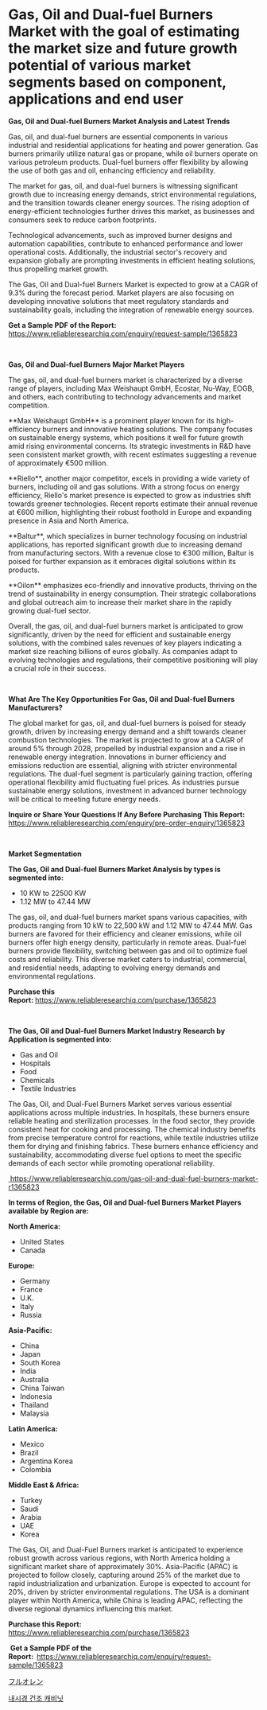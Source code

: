 <p><h1>Gas, Oil and Dual-fuel Burners Market with the goal of estimating the market size and future growth potential of various market segments based on component, applications and end user</h1></p><p><strong>Gas, Oil and Dual-fuel Burners Market Analysis and Latest Trends</strong></p>
<p><p>Gas, oil, and dual-fuel burners are essential components in various industrial and residential applications for heating and power generation. Gas burners primarily utilize natural gas or propane, while oil burners operate on various petroleum products. Dual-fuel burners offer flexibility by allowing the use of both gas and oil, enhancing efficiency and reliability. </p><p>The market for gas, oil, and dual-fuel burners is witnessing significant growth due to increasing energy demands, strict environmental regulations, and the transition towards cleaner energy sources. The rising adoption of energy-efficient technologies further drives this market, as businesses and consumers seek to reduce carbon footprints. </p><p>Technological advancements, such as improved burner designs and automation capabilities, contribute to enhanced performance and lower operational costs. Additionally, the industrial sector's recovery and expansion globally are prompting investments in efficient heating solutions, thus propelling market growth.</p><p>The Gas, Oil and Dual-fuel Burners Market is expected to grow at a CAGR of 9.3% during the forecast period. Market players are also focusing on developing innovative solutions that meet regulatory standards and sustainability goals, including the integration of renewable energy sources.</p></p>
<p><strong>Get a Sample PDF of the Report:&nbsp;</strong> <a href="https://www.reliableresearchiq.com/enquiry/request-sample/1365823?utm_campaign=1102&utm_medium=2&utm_source=Github&utm_content=ia&utm_term=25022025&utm_id=gas-oil-and-dual-fuel-burners">https://www.reliableresearchiq.com/enquiry/request-sample/1365823</a></p>
<p>&nbsp;</p>
<p><strong>Gas, Oil and Dual-fuel Burners Major Market Players</strong></p>
<p><p>The gas, oil, and dual-fuel burners market is characterized by a diverse range of players, including Max Weishaupt GmbH, Ecostar, Nu-Way, EOGB, and others, each contributing to technology advancements and market competition.</p><p>**Max Weishaupt GmbH** is a prominent player known for its high-efficiency burners and innovative heating solutions. The company focuses on sustainable energy systems, which positions it well for future growth amid rising environmental concerns. Its strategic investments in R&D have seen consistent market growth, with recent estimates suggesting a revenue of approximately €500 million.</p><p>**Riello**, another major competitor, excels in providing a wide variety of burners, including oil and gas solutions. With a strong focus on energy efficiency, Riello's market presence is expected to grow as industries shift towards greener technologies. Recent reports estimate their annual revenue at €600 million, highlighting their robust foothold in Europe and expanding presence in Asia and North America.</p><p>**Baltur**, which specializes in burner technology focusing on industrial applications, has reported significant growth due to increasing demand from manufacturing sectors. With a revenue close to €300 million, Baltur is poised for further expansion as it embraces digital solutions within its products.</p><p>**Oilon** emphasizes eco-friendly and innovative products, thriving on the trend of sustainability in energy consumption. Their strategic collaborations and global outreach aim to increase their market share in the rapidly growing dual-fuel sector.</p><p>Overall, the gas, oil, and dual-fuel burners market is anticipated to grow significantly, driven by the need for efficient and sustainable energy solutions, with the combined sales revenues of key players indicating a market size reaching billions of euros globally. As companies adapt to evolving technologies and regulations, their competitive positioning will play a crucial role in their success.</p></p>
<p>&nbsp;</p>
<p><strong>What Are The Key Opportunities For Gas, Oil and Dual-fuel Burners Manufacturers?</strong></p>
<p><p>The global market for gas, oil, and dual-fuel burners is poised for steady growth, driven by increasing energy demand and a shift towards cleaner combustion technologies. The market is projected to grow at a CAGR of around 5% through 2028, propelled by industrial expansion and a rise in renewable energy integration. Innovations in burner efficiency and emissions reduction are essential, aligning with stricter environmental regulations. The dual-fuel segment is particularly gaining traction, offering operational flexibility amid fluctuating fuel prices. As industries pursue sustainable energy solutions, investment in advanced burner technology will be critical to meeting future energy needs.</p></p>
<p><strong>Inquire or Share Your Questions If Any Before Purchasing This Report:</strong> <a href="https://www.reliableresearchiq.com/enquiry/pre-order-enquiry/1365823?utm_campaign=1102&utm_medium=2&utm_source=Github&utm_content=ia&utm_term=25022025&utm_id=gas-oil-and-dual-fuel-burners">https://www.reliableresearchiq.com/enquiry/pre-order-enquiry/1365823</a></p>
<p>&nbsp;</p>
<p><strong>Market Segmentation</strong></p>
<p><strong>The Gas, Oil and Dual-fuel Burners Market Analysis by types is segmented into:</strong></p>
<p><ul><li>10 KW to 22500 KW</li><li>1.12 MW to 47.44 MW</li></ul></p>
<p><p>The gas, oil, and dual-fuel burners market spans various capacities, with products ranging from 10 kW to 22,500 kW and 1.12 MW to 47.44 MW. Gas burners are favored for their efficiency and cleaner emissions, while oil burners offer high energy density, particularly in remote areas. Dual-fuel burners provide flexibility, switching between gas and oil to optimize fuel costs and reliability. This diverse market caters to industrial, commercial, and residential needs, adapting to evolving energy demands and environmental regulations.</p></p>
<p><strong>Purchase this Report:&nbsp;</strong><a href="https://www.reliableresearchiq.com/purchase/1365823?utm_campaign=1102&utm_medium=2&utm_source=Github&utm_content=ia&utm_term=25022025&utm_id=gas-oil-and-dual-fuel-burners">https://www.reliableresearchiq.com/purchase/1365823</a></p>
<p>&nbsp;</p>
<p><strong>The Gas, Oil and Dual-fuel Burners Market Industry Research by Application is segmented into:</strong></p>
<p><ul><li>Gas and Oil</li><li>Hospitals</li><li>Food</li><li>Chemicals</li><li>Textile Industries</li></ul></p>
<p><p>The Gas, Oil, and Dual-Fuel Burners Market serves various essential applications across multiple industries. In hospitals, these burners ensure reliable heating and sterilization processes. In the food sector, they provide consistent heat for cooking and processing. The chemical industry benefits from precise temperature control for reactions, while textile industries utilize them for drying and finishing fabrics. These burners enhance efficiency and sustainability, accommodating diverse fuel options to meet the specific demands of each sector while promoting operational reliability.</p></p>
<p><a href="https://www.reliableresearchiq.com/gas-oil-and-dual-fuel-burners-market-r1365823?utm_campaign=1102&utm_medium=2&utm_source=Github&utm_content=ia&utm_term=25022025&utm_id=gas-oil-and-dual-fuel-burners">&nbsp;https://www.reliableresearchiq.com/gas-oil-and-dual-fuel-burners-market-r1365823</a></p>
<p><strong>In terms of Region, the Gas, Oil and Dual-fuel Burners Market Players available by Region are:</strong></p>
<p>
    <p> <strong> North America: </strong>
        <ul>
            <li>United States</li>
            <li>Canada</li>
        </ul>
        </p> 
    <p> <strong> Europe: </strong>
        <ul>
            <li>Germany</li>
            <li>France</li>
            <li>U.K.</li>
            <li>Italy</li>
            <li>Russia</li>
        </ul>
        </p> 
    <p> <strong> Asia-Pacific: </strong>
        <ul>
            <li>China</li>
            <li>Japan</li>
            <li>South Korea</li>
            <li>India</li>
            <li>Australia</li>
            <li>China Taiwan</li>
            <li>Indonesia</li>
            <li>Thailand</li>
            <li>Malaysia</li>
        </ul>
        </p> 
    <p> <strong> Latin America: </strong>
        <ul>
            <li>Mexico</li>
            <li>Brazil</li>
            <li>Argentina Korea</li>
            <li>Colombia</li>
        </ul>
        </p> 
    <p> <strong> Middle East & Africa: </strong>
        <ul>
            <li>Turkey</li>
            <li>Saudi</li>
            <li>Arabia</li>
            <li>UAE</li>
            <li>Korea</li>
        </ul>
    </p>
    </p>
<p><p>The Gas, Oil, and Dual-Fuel Burners market is anticipated to experience robust growth across various regions, with North America holding a significant market share of approximately 30%. Asia-Pacific (APAC) is projected to follow closely, capturing around 25% of the market due to rapid industrialization and urbanization. Europe is expected to account for 20%, driven by stricter environmental regulations. The USA is a dominant player within North America, while China is leading APAC, reflecting the diverse regional dynamics influencing this market.</p></p>
<p><strong>Purchase this Report: </strong><a href="https://www.reliableresearchiq.com/purchase/1365823?utm_campaign=1102&utm_medium=2&utm_source=Github&utm_content=ia&utm_term=25022025&utm_id=gas-oil-and-dual-fuel-burners">https://www.reliableresearchiq.com/purchase/1365823</a></p>
<p>&nbsp;<strong>Get a Sample PDF of the Report:&nbsp;&nbsp;</strong><a href="https://www.reliableresearchiq.com/enquiry/request-sample/1365823?utm_campaign=1102&utm_medium=2&utm_source=Github&utm_content=ia&utm_term=25022025&utm_id=gas-oil-and-dual-fuel-burners">https://www.reliableresearchiq.com/enquiry/request-sample/1365823</a></p>
<p><strong></strong></p>
<p><p><a href="https://github.com/mohamedbakry57/Market-Research-Report-List-7/blob/main/773957239636.md?utm_campaign=1102&utm_medium=2&utm_source=Github&utm_content=ia&utm_term=25022025&utm_id=gas-oil-and-dual-fuel-burners">フルオレン</a></p><p><a href="https://github.com/laholand/Market-Research-Report-List-7/blob/main/234961740318.md?utm_campaign=1102&utm_medium=2&utm_source=Github&utm_content=ia&utm_term=25022025&utm_id=gas-oil-and-dual-fuel-burners">내시경 건조 캐비닛</a></p></p>